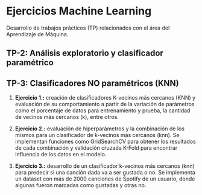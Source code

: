 # Ejercicios Machine Learning

Desarrollo de trabajos prácticos (TP) relacionados con el área del Aprendizaje de Máquina. 

## TP-2: Análisis exploratorio y clasificador paramétrico

## TP-3: Clasificadores NO paramétricos (KNN)

1. **Ejercicio 1.:** creación de clasificadores K-vecinos más cercanos (KNN) y evaluación de su comportamiento a partir de la variación de parámetros como el porcentaje de datos para entrenamiento y prueba, la cantidad de vecinos más cercanos (k), entre otros.

2. **Ejercicio 2.:** evaluación de hiperparámetros y la combinación de los mismos para un clasificador de k-vecinos más cercanos (knn). Se implementan funciones como GridSearchCV para obtener los resultados de cada combinación y validación cruzada K-Fold para encontrar influencia de los datos en el modelo.

3. **Ejercicio 3.:** desarrollo de un clasificador k-vecinos más cercanos (knn) para predecir si una canción dada va a ser gustada o no. Se implementa un dataset con más de 2000 canciones de Spotify de un usuario, donde algunas fueron marcadas como gustadas y otras no.
